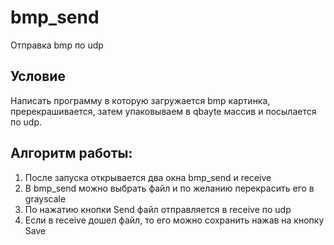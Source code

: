 # bmp_send
Отправка bmp по udp

## Условие
Написать программу в которую загружается bmp картинка, пререкрашивается, затем упаковываем в qbayte массив и посылается по udp. 

## Алгоритм работы: 
1) После запуска открывается два окна bmp_send и receive
2) В bmp_send можно выбрать файл и по желанию перекрасить его в grayscale
3) По нажатию кнопки Send файл отправляется в receive по udp
4) Если в receive дошел файл, то его можно сохранить нажав на кнопку Save
